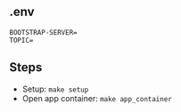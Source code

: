 ## .env 
```
BOOTSTRAP-SERVER=
TOPIC=
```

## Steps

- Setup: `make setup`
- Open app container: `make app_container`